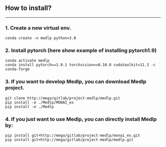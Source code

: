 ## How to install?
---
### 1. Create a new virtual env. 

```
conda create -n medlp python=3.8
```

### 2. Install pytorch (here show example of installing pytorch1.9)
```
conda activate medlp
conda install pytorch==1.9.1 torchvision==0.10.0 cudatoolkit=11.3 -c conda-forge
```

### 3. If you want to develop Medlp, you can download Medlp project.
```
git clone http://mega/gitlab/project-medlp/medlp.git
pip install -e ./Medlp/MONAI_ex
pip install -e ./Medlp
```
### 4. If you just want to use Medlp, you can directly install Medlp by:
```
pip install git+http://mega/gitlab/project-medlp/monai_ex.git
pip install git+http://mega/gitlab/project-medlp/medlp.git
```